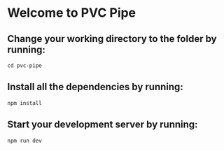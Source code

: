 # Welcome to PVC Pipe

## Change your working directory to the folder by running:
`cd pvc-pipe`

## Install all the dependencies by running: 
`npm install`

## Start your development server by running:
`npm run dev`